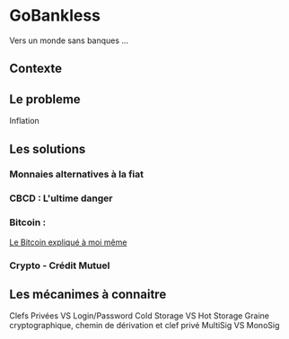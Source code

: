 # GoBankless
Vers un monde sans banques ...

## Contexte

## Le probleme
Inflation

## Les solutions

### Monnaies alternatives à la fiat

### CBCD : L'ultime danger

### Bitcoin :
<a href="https://github.com/babonet13/Bitcoin">Le Bitcoin expliqué à moi même </a>

### Crypto - Crédit Mutuel

## Les mécanimes à connaitre

Clefs Privées VS Login/Password
Cold Storage VS Hot Storage
Graine cryptographique, chemin de dérivation et clef privé
MultiSig VS MonoSig
